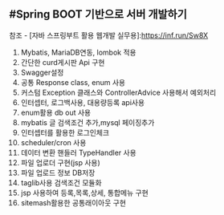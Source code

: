 #Spring BOOT 기반으로 서버 개발하기 
---
참조 - [자바 스프링부트 활용 웹개발 실무용]:https://inf.run/Sw8X
1. Mybatis, MariaDB연동, lombok 적용 
2. 간단한 curd게시판 Api 구현
3. Swagger설정 
4. 공통 Response class, enum 사용
5. 커스텀 Exception 클래스와 ControllerAdvice 사용해서 예외처리 
6. 인터셉터, 로그백사용, 대용량등록 api사용
7. enum활용 db out 사용
8. mybatis 글 검색조건 추가,mysql 페이징추가
9. 인터셉터를 활용한 로그인체크
10. scheduler/cron 사용
11. 데이터 변환 핸들러 TypeHandler 사용
12. 파일 업로더 구현(jsp 사용)
13. 파일 업로드 정보 DB저장
14. taglib사용 검색조건 모듈화
15. jsp 사용하여 등록,목록,상세, 통합메뉴 구현
16. sitemash활용한 공통래이아웃 구현 